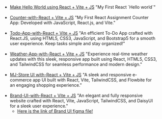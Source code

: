 <ul>
        <li>
            <a href="https://react-introduction-ultra.netlify.app/">Make Hello World using React + Vite + JS</a><span>
                "My First React `Hello world`"</span>
        </li><br />
        <li>
            <a href="https://num-counter-with-react.netlify.app/">Counter-with-React + Vite + JS</a><span> "My First
                React Assignment Counter App: Developed with JavaScript, React.js, and Vite."</span>
        </li><br />
        <li>
            <a href="https://todo-app-with-react-and-vite.netlify.app/">Todo-App-with-React + Vite + JS</a><span> "An
                efficient To-Do App crafted with React.JS, using HTML5, CSS3, JavaScript, and Bootstrap5 for a smooth
                user experience. Keep tasks simple and stay organized!"</span>
        </li><br />
        <li>
            <a href="https://weather-app-ultra.netlify.app/">Weather-App-with-React + Vite + JS</a><span> "Experience real-time weather updates with this sleek, responsive app built using React, HTML5, CSS3, and TailwindCSS for seamless performance and modern design."</span>
        </li><br />
        <li>
            <a href="https://mj-store-ultra.netlify.app/">MJ-Store UI with-React + Vite + JS</a><span> "A sleek and responsive e-commerce app UI built with React, Vite, TailwindCSS, and Flowbite for an engaging shopping experience."</span>
        </li><br />
        <li>
            <a href="https://brand-ui-main.netlify.app/">Brand-UI-with-React + Vite + JS</a><span> "An elegant and fully
                responsive website crafted with React, Vite, JavaScript, TailwindCSS, and DaisyUI for a sleek user
                experience."</span>
            <ul>
                <li><a
                        href="https://www.figma.com/design/rephrU2FVgN8MFz6XhnP51/Learn-React-with-10-Projects?node-id=0-1&t=XckDJatXC7T4KoGv-0">Here
                        is the link of Brand UI figma file!</a></li><br />
            </ul>
        </li>
        <br />
    </ul>
